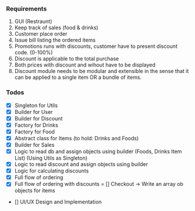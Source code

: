 ### Requirements
1. GUI (Restraunt)
2. Keep track of sales (food & drinks)
3. Customer place order
3. Issue bill listing the ordered items
4. Promotions runs with discounts, customer have to present discount code. (0-100%)
5. Discount is applicable to the total purchase
6. Both prices with discount and wihout have to be displayed
7. Discount module needs to be modular and extensible in the sense that it can be applied to a single item OR a bundle of items.


### Todos
- [x] Singleton for Utils 
- [x] Builder for User
- [x] Builder for Discount
- [x] Factory for Drinks
- [x] Factory for Food
- [x] Abstract class for Items (to hold: Drinks and Foods)
- [x] Builder for Sales
- [x] Logic to read db and assign objects using builder (Foods, Drinks Item List) (Using Utils as Singleton)
- [x] Logic to read discount and assign objects using builder
- [x] Logic for calculating discounts
- [x] Full flow of ordering 
- [x] Full flow of ordering with discounts
= [] Checkout -> Write an array ob objects for items
- [] UI/UX Design and Implementation